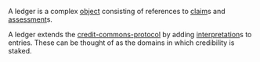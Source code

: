 A ledger is a complex [object](README)  consisting of references to [claim](claim.md)s and [assessment](assessment.md)s.

A ledger extends the [credit-commons-protocol](../environment/technology/credit-commons-protocol.md) by adding [interpretation](interpretation.md)s to entries.  These can be thought of as the domains in which credibility is staked.
